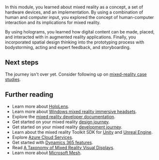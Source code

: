 In this module, you learned about mixed reality as a concept, a set of hardware devices, and an implementation. By using a combination of human and computer input, you explored the concept of human-computer interaction and its implications for mixed reality.

By using holograms, you learned how digital content can be made, placed, and interacted with in augmented reality applications. Finally, you incorporated spatial design thinking into the prototyping process with bodystorming, acting and expert feedback, and storyboarding.

## Next steps

The journey isn't over yet. Consider following up on [mixed-reality case studies](/windows/mixed-reality/discover/case-studies-overview).

## Further reading

- Learn more about [HoloLens](/hololens/).
- Learn more about [Windows mixed reality immersive headsets](/windows/mixed-reality/enthusiast-guide/).
- Explore the [mixed reality developer documentation](/windows/mixed-reality/?utm_source=developermscom).
- Get started on your mixed reality [design journey](/windows/mixed-reality/design/design).
- Get started on your mixed reality [development journey](/windows/mixed-reality/develop/development?tabs=unity).
- Learn about the mixed reality Toolkit SDK for [Unity](https://github.com/MixedRealityToolkit/MixedRealityToolkit-Unity) and [Unreal Engine](https://github.com/microsoft/MixedReality-UXTools-Unreal).
- Explore [Azure Cloud Services](/windows/mixed-reality/develop/mixed-reality-cloud-services).
- Get started with [Dynamics 365 features](/dynamics365/mixed-reality).
- Read [A Taxonomy of Mixed Reality Visual Displays](https://search.ieice.org/bin/summary.php?id=e77-d_12_1321).
- Learn more about [Microsoft Mesh](/mesh/).